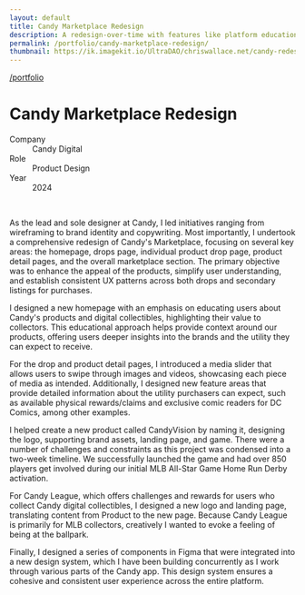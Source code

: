 ```yaml
---
layout: default
title: Candy Marketplace Redesign
description: A redesign-over-time with features like platform education, dynamic product drops, collectible cards, and a seamless checkout process, enhancing user engagement and showcasing Candy Digital's unique offerings.
permalink: /portfolio/candy-marketplace-redesign/
thumbnail: https://ik.imagekit.io/UltraDAO/chriswallace.net/candy-redesign-thumbnail.png
---
```


<div class="portfolio-group-heading">
  <a class="back fade-in-element" href="/portfolio">/portfolio</a>
  <h1 class="fade-in-element mb-3">Candy Marketplace Redesign</h1>
  <div class="content-container mb-8">
    <dl class="project-list fade-in-element">
      <div>
        <dt>Company</dt>
        <dd>Candy Digital</dd>
      </div>
      <div>
        <dt>Role</dt>
        <dd>Product Design</dd>
      </div>
      <div>
        <dt>Year</dt>
        <dd>2024</dd>
      </div>
    </dl>
  </div>
</div>

<div class="content-container-wo mb-12">
  <picture>
    <source media="(max-width: 480px)" 
            srcset="https://ik.imagekit.io/UltraDAO/chriswallace.net/candy-redesign-thumbnail.png?tr=w-800,f-auto">
    <source media="(min-width: 481px)" 
            srcset="https://ik.imagekit.io/UltraDAO/chriswallace.net/candy-redesign-banner.png?tr=w-800,f-auto 800w,
                    https://ik.imagekit.io/UltraDAO/chriswallace.net/candy-redesign-banner.png?tr=w-1200,f-auto 1200w,
                    https://ik.imagekit.io/UltraDAO/chriswallace.net/candy-redesign-banner.png?tr=w-1600,f-auto 1600w,
                    https://ik.imagekit.io/UltraDAO/chriswallace.net/candy-redesign-banner.png?tr=w-2500,f-auto 2500w">
    <img src="https://ik.imagekit.io/UltraDAO/chriswallace.net/candy-redesign-banner.png?tr=w-2500,f-auto"
         class="fade-in-element w-full block mb-1.5" 
         alt="" 
         loading="lazy">
  </picture>
  
  <img src="https://ik.imagekit.io/UltraDAO/chriswallace.net/1.slide.png?tr=w-2500,f-auto" srcset="https://ik.imagekit.io/UltraDAO/chriswallace.net/1.slide.png?tr=w-400,f-auto 400w, https://ik.imagekit.io/UltraDAO/chriswallace.net/1.slide.png?tr=w-800,f-auto 800w, https://ik.imagekit.io/UltraDAO/chriswallace.net/1.slide.png?tr=w-1200,f-auto 1200w, https://ik.imagekit.io/UltraDAO/chriswallace.net/1.slide.png?tr=w-1600,f-auto 1600w, https://ik.imagekit.io/UltraDAO/chriswallace.net/1.slide.png?tr=w-2500,f-auto 2500w" sizes="100vw" class="fade-in-element w-full block mb-1.5" alt="" loading="lazy">
  <img src="https://ik.imagekit.io/UltraDAO/chriswallace.net/2.slide.png?tr=w-2500,f-auto" srcset="https://ik.imagekit.io/UltraDAO/chriswallace.net/2.slide.png?tr=w-400,f-auto 400w, https://ik.imagekit.io/UltraDAO/chriswallace.net/2.slide.png?tr=w-800,f-auto 800w, https://ik.imagekit.io/UltraDAO/chriswallace.net/2.slide.png?tr=w-1200,f-auto 1200w, https://ik.imagekit.io/UltraDAO/chriswallace.net/2.slide.png?tr=w-1600,f-auto 1600w, https://ik.imagekit.io/UltraDAO/chriswallace.net/2.slide.png?tr=w-2500,f-auto 2500w" sizes="100vw" class="fade-in-element w-full block mb-1.5" alt="" loading="lazy">
  <img src="https://ik.imagekit.io/UltraDAO/chriswallace.net/3.slide.png?tr=w-2500,f-auto" srcset="https://ik.imagekit.io/UltraDAO/chriswallace.net/3.slide.png?tr=w-400,f-auto 400w, https://ik.imagekit.io/UltraDAO/chriswallace.net/3.slide.png?tr=w-800,f-auto 800w, https://ik.imagekit.io/UltraDAO/chriswallace.net/3.slide.png?tr=w-1200,f-auto 1200w, https://ik.imagekit.io/UltraDAO/chriswallace.net/3.slide.png?tr=w-1600,f-auto 1600w, https://ik.imagekit.io/UltraDAO/chriswallace.net/3.slide.png?tr=w-2500,f-auto 2500w" sizes="100vw" class="fade-in-element w-full block mb-1.5" alt="" loading="lazy">
  <img src="https://ik.imagekit.io/UltraDAO/chriswallace.net/4.slide.png?tr=w-2500,f-auto" srcset="https://ik.imagekit.io/UltraDAO/chriswallace.net/4.slide.png?tr=w-400,f-auto 400w, https://ik.imagekit.io/UltraDAO/chriswallace.net/4.slide.png?tr=w-800,f-auto 800w, https://ik.imagekit.io/UltraDAO/chriswallace.net/4.slide.png?tr=w-1200,f-auto 1200w, https://ik.imagekit.io/UltraDAO/chriswallace.net/4.slide.png?tr=w-1600,f-auto 1600w, https://ik.imagekit.io/UltraDAO/chriswallace.net/4.slide.png?tr=w-2500,f-auto 2500w" sizes="100vw" class="fade-in-element w-full block mb-1.5" alt="" loading="lazy">
  <img src="https://ik.imagekit.io/UltraDAO/chriswallace.net/5.slide.png?tr=w-2500,f-auto" srcset="https://ik.imagekit.io/UltraDAO/chriswallace.net/5.slide.png?tr=w-400,f-auto 400w, https://ik.imagekit.io/UltraDAO/chriswallace.net/5.slide.png?tr=w-800,f-auto 800w, https://ik.imagekit.io/UltraDAO/chriswallace.net/5.slide.png?tr=w-1200,f-auto 1200w, https://ik.imagekit.io/UltraDAO/chriswallace.net/5.slide.png?tr=w-1600,f-auto 1600w, https://ik.imagekit.io/UltraDAO/chriswallace.net/5.slide.png?tr=w-2500,f-auto 2500w" sizes="100vw" class="fade-in-element w-full block mb-1.5" alt="" loading="lazy">
  <img src="https://ik.imagekit.io/UltraDAO/chriswallace.net/6.slide.png?tr=w-2500,f-auto" srcset="https://ik.imagekit.io/UltraDAO/chriswallace.net/6.slide.png?tr=w-400,f-auto 400w, https://ik.imagekit.io/UltraDAO/chriswallace.net/6.slide.png?tr=w-800,f-auto 800w, https://ik.imagekit.io/UltraDAO/chriswallace.net/6.slide.png?tr=w-1200,f-auto 1200w, https://ik.imagekit.io/UltraDAO/chriswallace.net/6.slide.png?tr=w-1600,f-auto 1600w, https://ik.imagekit.io/UltraDAO/chriswallace.net/6.slide.png?tr=w-2500,f-auto 2500w" sizes="100vw" class="fade-in-element w-full block mb-1.5" alt="" loading="lazy">
  <img src="https://ik.imagekit.io/UltraDAO/chriswallace.net/7.slide.png?tr=w-2500,f-auto" srcset="https://ik.imagekit.io/UltraDAO/chriswallace.net/7.slide.png?tr=w-400,f-auto 400w, https://ik.imagekit.io/UltraDAO/chriswallace.net/7.slide.png?tr=w-800,f-auto 800w, https://ik.imagekit.io/UltraDAO/chriswallace.net/7.slide.png?tr=w-1200,f-auto 1200w, https://ik.imagekit.io/UltraDAO/chriswallace.net/7.slide.png?tr=w-1600,f-auto 1600w, https://ik.imagekit.io/UltraDAO/chriswallace.net/7.slide.png?tr=w-2500,f-auto 2500w" sizes="100vw" class="fade-in-element w-full block mb-1.5" alt="" loading="lazy">
  <img src="https://ik.imagekit.io/UltraDAO/chriswallace.net/8.slide.png?tr=w-2500,f-auto" srcset="https://ik.imagekit.io/UltraDAO/chriswallace.net/8.slide.png?tr=w-400,f-auto 400w, https://ik.imagekit.io/UltraDAO/chriswallace.net/8.slide.png?tr=w-800,f-auto 800w, https://ik.imagekit.io/UltraDAO/chriswallace.net/8.slide.png?tr=w-1200,f-auto 1200w, https://ik.imagekit.io/UltraDAO/chriswallace.net/8.slide.png?tr=w-1600,f-auto 1600w, https://ik.imagekit.io/UltraDAO/chriswallace.net/8.slide.png?tr=w-2500,f-auto 2500w" sizes="100vw" class="fade-in-element w-full block mb-1.5" alt="" loading="lazy">
</div>

<div class="content-container fade-in-element">
  <p class="fade-in-element">As the lead and sole designer at Candy, I led initiatives ranging from wireframing to brand identity and copywriting. Most importantly, I undertook a comprehensive redesign of Candy's Marketplace, focusing on several key areas: the homepage, drops page, individual product drop page, product detail pages, and the overall marketplace section. The primary objective was to enhance the appeal of the products, simplify user understanding, and establish consistent UX patterns across both drops and secondary listings for purchases.</p>

  <p class="fade-in-element">I designed a new homepage with an emphasis on educating users about Candy's products and digital collectibles, highlighting their value to collectors. This educational approach helps provide context around our products, offering users deeper insights into the brands and the utility they can expect to receive.</p>

  <p class="fade-in-element">For the drop and product detail pages, I introduced a media slider that allows users to swipe through images and videos, showcasing each piece of media as intended. Additionally, I designed new feature areas that provide detailed information about the utility purchasers can expect, such as available physical rewards/claims and exclusive comic readers for DC Comics, among other examples.</p>

  <p class="fade-in-element">I helped create a new product called CandyVision by naming it, designing the logo, supporting brand assets, landing page, and game. There were a number of challenges and constraints as this project was condensed into a two-week timeline. We successfully launched the game and had over 850 players get involved during our initial MLB All-Star Game Home Run Derby activation.</p>

  <p class="fade-in-element">For Candy League, which offers challenges and rewards for users who collect Candy digital collectibles, I designed a new logo and landing page, translating content from Product to the new page. Because Candy League is primarily for MLB collectors, creatively I wanted to evoke a feeling of being at the ballpark.</p>

  <p class="fade-in-element">Finally, I designed a series of components in Figma that were integrated into a new design system, which I have been building concurrently as I work through various parts of the Candy app. This design system ensures a cohesive and consistent user experience across the entire platform.</p>

</div>
